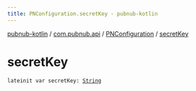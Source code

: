 ```yaml
---
title: PNConfiguration.secretKey - pubnub-kotlin
---
```


[pubnub-kotlin](../../index.html) / [com.pubnub.api](../index.html) / [PNConfiguration](index.html) / [secretKey](./secret-key.html)

# secretKey

`lateinit var secretKey: `[`String`](https://kotlinlang.org/api/latest/jvm/stdlib/kotlin/-string/index.html)